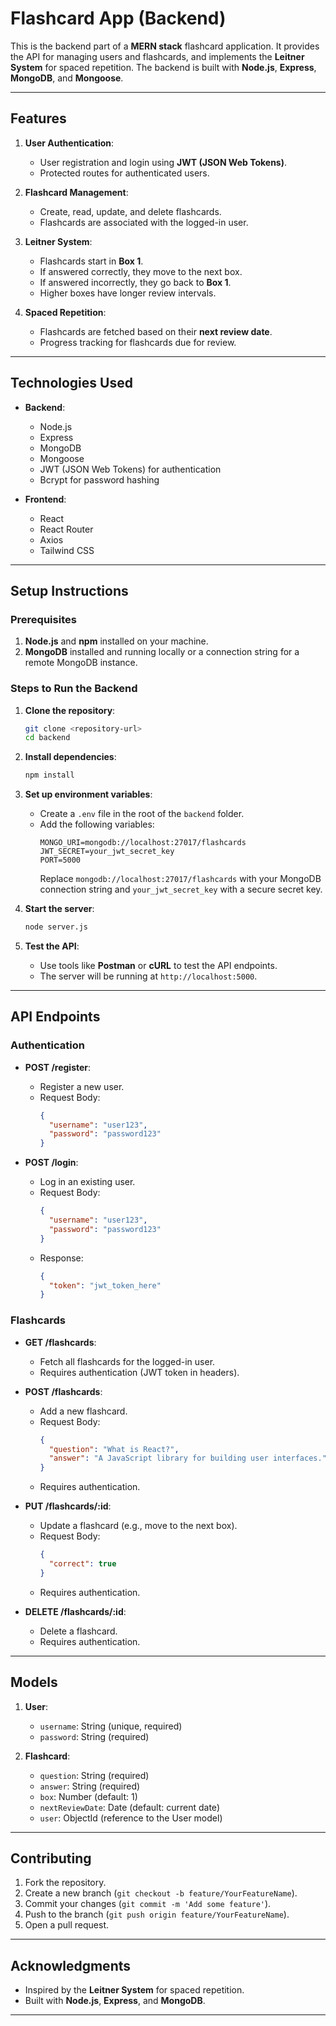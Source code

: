 # Flashcard App (Backend)

This is the backend part of a **MERN stack** flashcard application. It provides the API for managing users and flashcards, and implements the **Leitner System** for spaced repetition. The backend is built with **Node.js**, **Express**, **MongoDB**, and **Mongoose**.

---

## Features

1. **User Authentication**:
   - User registration and login using **JWT (JSON Web Tokens)**.
   - Protected routes for authenticated users.

2. **Flashcard Management**:
   - Create, read, update, and delete flashcards.
   - Flashcards are associated with the logged-in user.

3. **Leitner System**:
   - Flashcards start in **Box 1**.
   - If answered correctly, they move to the next box.
   - If answered incorrectly, they go back to **Box 1**.
   - Higher boxes have longer review intervals.

4. **Spaced Repetition**:
   - Flashcards are fetched based on their **next review date**.
   - Progress tracking for flashcards due for review.

---

## Technologies Used

- **Backend**:
  - Node.js
  - Express
  - MongoDB
  - Mongoose
  - JWT (JSON Web Tokens) for authentication
  - Bcrypt for password hashing

- **Frontend**:
  - React
  - React Router
  - Axios
  - Tailwind CSS

---

## Setup Instructions

### Prerequisites

1. **Node.js** and **npm** installed on your machine.
2. **MongoDB** installed and running locally or a connection string for a remote MongoDB instance.

### Steps to Run the Backend

1. **Clone the repository**:
   ```bash
   git clone <repository-url>
   cd backend
   ```

2. **Install dependencies**:
   ```bash
   npm install
   ```

3. **Set up environment variables**:
   - Create a `.env` file in the root of the `backend` folder.
   - Add the following variables:
     ```plaintext
     MONGO_URI=mongodb://localhost:27017/flashcards
     JWT_SECRET=your_jwt_secret_key
     PORT=5000
     ```
     Replace `mongodb://localhost:27017/flashcards` with your MongoDB connection string and `your_jwt_secret_key` with a secure secret key.

4. **Start the server**:
   ```bash
   node server.js
   ```

5. **Test the API**:
   - Use tools like **Postman** or **cURL** to test the API endpoints.
   - The server will be running at `http://localhost:5000`.

---

## API Endpoints

### Authentication

- **POST /register**:
  - Register a new user.
  - Request Body:
    ```json
    {
      "username": "user123",
      "password": "password123"
    }
    ```

- **POST /login**:
  - Log in an existing user.
  - Request Body:
    ```json
    {
      "username": "user123",
      "password": "password123"
    }
    ```
  - Response:
    ```json
    {
      "token": "jwt_token_here"
    }
    ```

### Flashcards

- **GET /flashcards**:
  - Fetch all flashcards for the logged-in user.
  - Requires authentication (JWT token in headers).

- **POST /flashcards**:
  - Add a new flashcard.
  - Request Body:
    ```json
    {
      "question": "What is React?",
      "answer": "A JavaScript library for building user interfaces."
    }
    ```
  - Requires authentication.

- **PUT /flashcards/:id**:
  - Update a flashcard (e.g., move to the next box).
  - Request Body:
    ```json
    {
      "correct": true
    }
    ```
  - Requires authentication.

- **DELETE /flashcards/:id**:
  - Delete a flashcard.
  - Requires authentication.

---

## Models

1. **User**:
   - `username`: String (unique, required)
   - `password`: String (required)

2. **Flashcard**:
   - `question`: String (required)
   - `answer`: String (required)
   - `box`: Number (default: 1)
   - `nextReviewDate`: Date (default: current date)
   - `user`: ObjectId (reference to the User model)

---

## Contributing

1. Fork the repository.
2. Create a new branch (`git checkout -b feature/YourFeatureName`).
3. Commit your changes (`git commit -m 'Add some feature'`).
4. Push to the branch (`git push origin feature/YourFeatureName`).
5. Open a pull request.

---

## Acknowledgments

- Inspired by the **Leitner System** for spaced repetition.
- Built with **Node.js**, **Express**, and **MongoDB**.

---